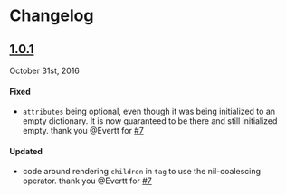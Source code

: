 # Changelog

## [1.0.1](https://github.com/sahandnayebaziz/Hypertext/releases)
October 31st, 2016

#### Fixed
- `attributes` being optional, even though it was being initialized to an empty dictionary. It is now guaranteed to be there and still initialized empty. thank you @Evertt for [#7](https://github.com/sahandnayebaziz/Hypertext/pull/7) 

#### Updated
- code around rendering `children` in `tag` to use the nil-coalescing operator. thank you @Evertt for [#7](https://github.com/sahandnayebaziz/Hypertext/pull/7) 
